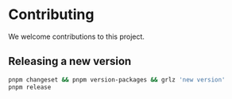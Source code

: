 # Contributing

We welcome contributions to this project.

## Releasing a new version

```bash
pnpm changeset && pnpm version-packages && grlz 'new version'
pnpm release
```
